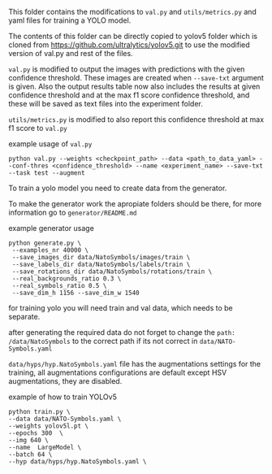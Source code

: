 This folder contains the modifications to `val.py` and `utils/metrics.py` and yaml files for training a YOLO model.

The contents of this folder can be directly copied to yolov5 folder which is cloned from https://github.com/ultralytics/yolov5.git to use the modified version of val.py and rest of the files.

`val.py` is modified to output the images with predictions with the given confidence threshold. These images are created when `--save-txt` argument is given. Also the output results table now also includes the results at given confidence threshold and at the max f1 score confidence threshold, and these will be saved as text files into the experiment folder.

`utils/metrics.py` is modified to also report this confidence threshold at max f1 score to `val.py`


example usage of `val.py` 

```
python val.py --weights <checkpoint_path> --data <path_to_data_yaml> --conf-thres <confidence_threshold> --name <experiment_name> --save-txt --task test --augment
```


To train a yolo model you need to create data from the generator.

To make the generator work the apropiate folders should be there, for more information go to `generator/README.md`

example generator usage

```
python generate.py \
 --examples_nr 40000 \
 --save_images_dir data/NatoSymbols/images/train \
 --save_labels_dir data/NatoSymbols/labels/train \
 --save_rotations_dir data/NatoSymbols/rotations/train \
 --real_backgrounds_ratio 0.3 \
 --real_symbols_ratio 0.5 \
 --save_dim_h 1156 --save_dim_w 1540
```

for training yolo you will need train and val data, which needs to be separate.

after generating the required data do not forget to change the `path: /data/NatoSymbols` to the correct path if its not correct in `data/NATO-Symbols.yaml`

`data/hyps/hyp.NatoSymbols.yaml` file has the augmentations settings for the training, all augmentations configurations are default except HSV augmentations, they are disabled.

example of how to train YOLOv5

```
python train.py \
--data data/NATO-Symbols.yaml \
--weights yolov5l.pt \
--epochs 300  \
--img 640 \
--name  LargeModel \
--batch 64 \
--hyp data/hyps/hyp.NatoSymbols.yaml \

```